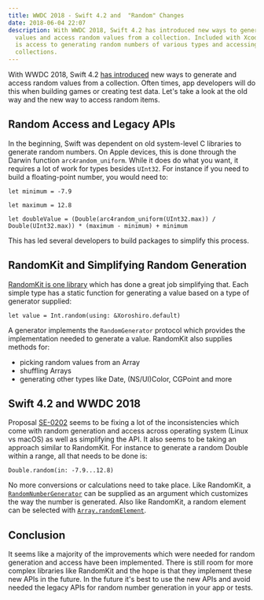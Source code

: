 ```yaml
---
title: WWDC 2018 - Swift 4.2 and  "Random" Changes
date: 2018-06-04 22:07
description: With WWDC 2018, Swift 4.2 has introduced new ways to generate random
  values and access random values from a collection. Included with Xcode 10, there
  is access to generating random numbers of various types and accessing items from
  collections.
---
```

With WWDC 2018, Swift 4.2 [has
introduced](https://github.com/apple/swift-evolution/blob/master/proposals/0202-random-unification.md) new
ways to generate and access random values from a collection. Often
times, app developers will do this when building games or creating test
data. Let's take a look at the old way and the new way to access random
items.

## Random Access and Legacy APIs

In the beginning, Swift was dependent on old system-level C libraries to
generate random numbers. On Apple devices, this is done through the
Darwin function `arc4random_uniform`. While it does do what you want, it
requires a lot of work for types besides `UInt32`. For instance if you
need to build a floating-point number, you would need to:

    let minimum = -7.9

    let maximum = 12.8

    let doubleValue = (Double(arc4random_uniform(UInt32.max)) / Double(UInt32.max)) * (maximum - minimum) + minimum

This has led several developers to build packages to simplify this
process.

## RandomKit and Simplifying Random Generation

[RandomKit is one library](https://github.com/nvzqz/RandomKit) which has
done a great job simplifying that. Each simple type has a static
function for generating a value based on a type of generator supplied:

    let value = Int.random(using: &Xoroshiro.default)

A generator implements the `RandomGenerator` protocol which provides the
implementation needed to generate a value. RandomKit also supplies
methods for:

-   picking random values from an Array
-   shuffling Arrays
-   generating other types like Date, (NS/UI)Color, CGPoint and more

## Swift 4.2 and WWDC 2018

Proposal [SE-0202](https://github.com/apple/swift-evolution/blob/master/proposals/0202-random-unification.md) seems
to be fixing a lot of the inconsistencies which come with random
generation and access across operating system (Linux vs macOS) as well
as simplifying the API. It also seems to be taking an approach similar
to RandomKit. For instance to generate a random Double within a range,
all that needs to be done is:

    Double.random(in: -7.9...12.8)

No more conversions or calculations need to take place. Like RandomKit,
a
[`RandomNumberGenerator`](https://developer.apple.com/documentation/swift/randomnumbergenerator)
can be supplied as an argument which customizes the way the number is
generated. Also like RandomKit, a random element can be selected with
[`Array.randomElement`](https://developer.apple.com/documentation/swift/array/2994747-randomelement).

## Conclusion

It seems like a majority of the improvements which were needed for
random generation and access have been implemented. There is still room
for more complex libraries like RandomKit and the hope is that they
implement these new APIs in the future. In the future it's best to use
the new APIs and avoid needed the legacy APIs for random number
generation in your app or tests.